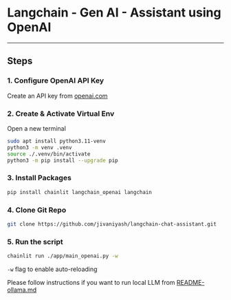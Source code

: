 # Langchain - Gen AI - Assistant using OpenAI

---
## Steps

### 1. Configure OpenAI API Key
Create an API key from [openai.com](https://platform.openai.com/api-keys)

### 2. Create & Activate Virtual Env
Open a new terminal
```sh
sudo apt install python3.11-venv
python3 -m venv .venv
source ./.venv/bin/activate
python3 -m pip install --upgrade pip
```

### 3. Install Packages
```sh
pip install chainlit langchain_openai langchain
``` 

### 4. Clone Git Repo
```sh
git clone https://github.com/jivaniyash/langchain-chat-assistant.git
```

### 5. Run the script
```sh
chainlit run ./app/main_openai.py -w
```
`-w` flag to enable auto-reloading

Please follow instructions if you want to run local LLM from [README-ollama.md](https://github.com/jivaniyash/langchain-chat-assistant/blob/main/README-ollama.md)